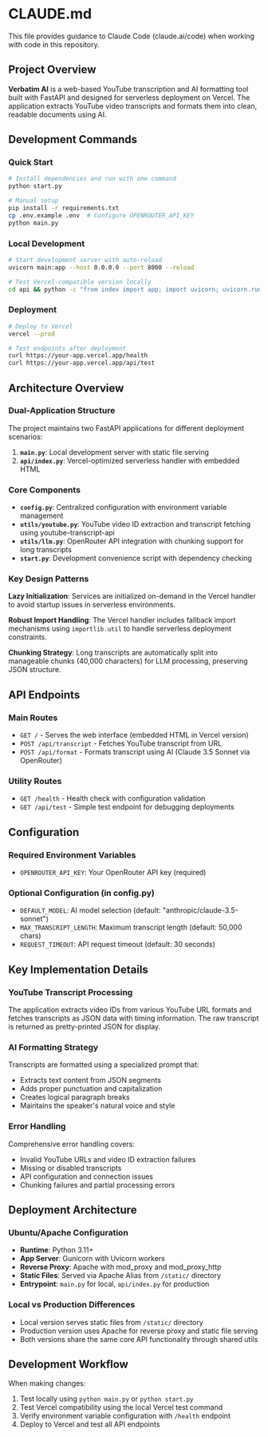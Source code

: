 # CLAUDE.md

This file provides guidance to Claude Code (claude.ai/code) when working with code in this repository.

## Project Overview

**Verbatim AI** is a web-based YouTube transcription and AI formatting tool built with FastAPI and designed for serverless deployment on Vercel. The application extracts YouTube video transcripts and formats them into clean, readable documents using AI.

## Development Commands

### Quick Start
```bash
# Install dependencies and run with one command
python start.py

# Manual setup
pip install -r requirements.txt
cp .env.example .env  # Configure OPENROUTER_API_KEY
python main.py
```

### Local Development
```bash
# Start development server with auto-reload
uvicorn main:app --host 0.0.0.0 --port 8000 --reload

# Test Vercel-compatible version locally
cd api && python -c "from index import app; import uvicorn; uvicorn.run(app, host='0.0.0.0', port=8000)"
```

### Deployment
```bash
# Deploy to Vercel
vercel --prod

# Test endpoints after deployment
curl https://your-app.vercel.app/health
curl https://your-app.vercel.app/api/test
```

## Architecture Overview

### Dual-Application Structure
The project maintains two FastAPI applications for different deployment scenarios:

1. **`main.py`**: Local development server with static file serving
2. **`api/index.py`**: Vercel-optimized serverless handler with embedded HTML

### Core Components

- **`config.py`**: Centralized configuration with environment variable management
- **`utils/youtube.py`**: YouTube video ID extraction and transcript fetching using youtube-transcript-api
- **`utils/llm.py`**: OpenRouter API integration with chunking support for long transcripts
- **`start.py`**: Development convenience script with dependency checking

### Key Design Patterns

**Lazy Initialization**: Services are initialized on-demand in the Vercel handler to avoid startup issues in serverless environments.

**Robust Import Handling**: The Vercel handler includes fallback import mechanisms using `importlib.util` to handle serverless deployment constraints.

**Chunking Strategy**: Long transcripts are automatically split into manageable chunks (40,000 characters) for LLM processing, preserving JSON structure.

## API Endpoints

### Main Routes
- `GET /` - Serves the web interface (embedded HTML in Vercel version)
- `POST /api/transcript` - Fetches YouTube transcript from URL
- `POST /api/format` - Formats transcript using AI (Claude 3.5 Sonnet via OpenRouter)

### Utility Routes
- `GET /health` - Health check with configuration validation
- `GET /api/test` - Simple test endpoint for debugging deployments

## Configuration

### Required Environment Variables
- `OPENROUTER_API_KEY`: Your OpenRouter API key (required)

### Optional Configuration (in config.py)
- `DEFAULT_MODEL`: AI model selection (default: "anthropic/claude-3.5-sonnet")
- `MAX_TRANSCRIPT_LENGTH`: Maximum transcript length (default: 50,000 chars)
- `REQUEST_TIMEOUT`: API request timeout (default: 30 seconds)

## Key Implementation Details

### YouTube Transcript Processing
The application extracts video IDs from various YouTube URL formats and fetches transcripts as JSON data with timing information. The raw transcript is returned as pretty-printed JSON for display.

### AI Formatting Strategy
Transcripts are formatted using a specialized prompt that:
- Extracts text content from JSON segments
- Adds proper punctuation and capitalization
- Creates logical paragraph breaks
- Maintains the speaker's natural voice and style

### Error Handling
Comprehensive error handling covers:
- Invalid YouTube URLs and video ID extraction failures
- Missing or disabled transcripts
- API configuration and connection issues
- Chunking failures and partial processing errors


## Deployment Architecture

### Ubuntu/Apache Configuration
- **Runtime**: Python 3.11+
- **App Server**: Gunicorn with Uvicorn workers
- **Reverse Proxy**: Apache with mod_proxy and mod_proxy_http
- **Static Files**: Served via Apache Alias from `/static/` directory
- **Entrypoint**: `main.py` for local, `api/index.py` for production

### Local vs Production Differences
- Local version serves static files from `/static/` directory
- Production version uses Apache for reverse proxy and static file serving
- Both versions share the same core API functionality through shared utils

## Development Workflow

When making changes:
1. Test locally using `python main.py` or `python start.py`
2. Test Vercel compatibility using the local Vercel test command
3. Verify environment variable configuration with `/health` endpoint
4. Deploy to Vercel and test all API endpoints
